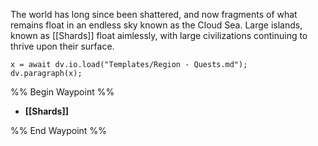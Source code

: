 The world has long since been shattered, and now fragments of what remains float in an endless sky known as the Cloud Sea. Large islands, known as [[Shards]] float aimlessly, with large civilizations continuing to thrive upon their surface.

```dataviewjs
x = await dv.io.load("Templates/Region - Quests.md");
dv.paragraph(x);
```
%% Begin Waypoint %%
- **[[Shards]]**

%% End Waypoint %%
